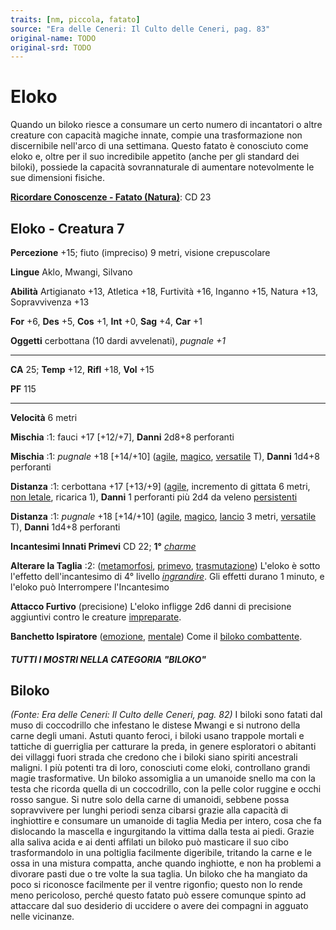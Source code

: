 ```yaml
---
traits: [nm, piccola, fatato]
source: "Era delle Ceneri: Il Culto delle Ceneri, pag. 83"
original-name: TODO
original-srd: TODO
---
```


# Eloko

Quando un biloko riesce a consumare un certo numero di incantatori o altre
creature con capacità magiche innate, compie una trasformazione non discernibile
nell'arco di una settimana. Questo fatato è conosciuto come eloko e, oltre per
il suo incredibile appetito (anche per gli standard dei biloki), possiede la
capacità sovrannaturale di aumentare notevolmente le sue dimensioni fisiche.

**[Ricordare Conoscenze - Fatato (Natura)](/azioni/abilita/ricordare-conoscenze)**:
CD 23

## Eloko - Creatura 7

**Percezione** +15; fiuto (impreciso) 9 metri, visione crepuscolare

**Lingue** Aklo, Mwangi, Silvano

**Abilità** Artigianato +13, Atletica +18, Furtività +16, Inganno +15, Natura
+13, Sopravvivenza +13

**For** +6, **Des** +5, **Cos** +1, **Int** +0, **Sag** +4, **Car** +1

**Oggetti** cerbottana (10 dardi avvelenati), _pugnale +1_

---

**CA** 25; **Temp** +12, **Rifl** +18, **Vol** +15

**PF** 115

---

**Velocità** 6 metri

**Mischia** :1: fauci +17 \[+12/+7], **Danni** 2d8+8 perforanti

**Mischia** :1: _pugnale_ +18 \[+14/+10] ([agile](/tratti/agile),
[magico](/tratti/magico), [versatile](/tratti/versatile) T), **Danni** 1d4+8
perforanti

**Distanza** :1: cerbottana +17 \[+13/+9] ([agile](/tratti/agile), incremento di
gittata 6 metri, [non letale](/tratti/non-letale), ricarica 1), **Danni** 1
perforanti più 2d4 da veleno [persistenti](/condizioni/danno-persistente)

**Distanza** :1: _pugnale_ +18 \[+14/+10] ([agile](/tratti/agile),
[magico](/tratti/magico), [lancio](/tratti/lancio) 3 metri,
[versatile](/tratti/versatile) T), **Danni** 1d4+8 perforanti

**Incantesimi Innati Primevi** CD 22; **1°** _[charme](/incantesimi/charme)_

**Alterare la Taglia** :2: ([metamorfosi](/tratti/metamorfosi),
[primevo](/tratti/primevo), [trasmutazione](/tratti/trasmutazione)) L'eloko è
sotto l'effetto dell'incantesimo di 4° livello
_[ingrandire](/incantesimi/ingrandire)_. Gli effetti durano 1 minuto, e l'eloko
può Interrompere l'Incantesimo

**Attacco Furtivo** (precisione) L'eloko infligge 2d6 danni di precisione
aggiuntivi contro le creature [impreparate](/condizioni/impreparato).

**Banchetto Ispiratore** ([emozione](/tratti/emozione),
[mentale](/tratti/mentale)) Come il
[biloko combattente](/creature/biloko-combattente).

##### TUTTI I MOSTRI NELLA CATEGORIA "BILOKO"

## **Biloko**

_(Fonte: Era delle Ceneri: Il Culto delle Ceneri, pag. 82)_ I biloki sono fatati
dal muso di coccodrillo che infestano le distese Mwangi e si nutrono della carne
degli umani. Astuti quanto feroci, i biloki usano trappole mortali e tattiche di
guerriglia per catturare la preda, in genere esploratori o abitanti dei villaggi
fuori strada che credono che i biloki siano spiriti ancestrali maligni. I più
potenti tra di loro, conosciuti come eloki, controllano grandi magie
trasformative. Un biloko assomiglia a un umanoide snello ma con la testa che
ricorda quella di un coccodrillo, con la pelle color ruggine e occhi rosso
sangue. Si nutre solo della carne di umanoidi, sebbene possa sopravvivere per
lunghi periodi senza cibarsi grazie alla capacità di inghiottire e consumare un
umanoide di taglia Media per intero, cosa che fa dislocando la mascella e
ingurgitando la vittima dalla testa ai piedi. Grazie alla saliva acida e ai
denti affilati un biloko può masticare il suo cibo trasformandolo in una
poltiglia facilmente digeribile, tritando la carne e le ossa in una mistura
compatta, anche quando inghiotte, e non ha problemi a divorare pasti due o tre
volte la sua taglia. Un biloko che ha mangiato da poco si riconosce facilmente
per il ventre rigonfio; questo non lo rende meno pericoloso, perché questo
fatato può essere comunque spinto ad attaccare dal suo desiderio di uccidere o
avere dei compagni in agguato nelle vicinanze.
